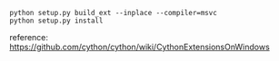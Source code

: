 
```
python setup.py build_ext --inplace --compiler=msvc
python setup.py install
```
reference: https://github.com/cython/cython/wiki/CythonExtensionsOnWindows
